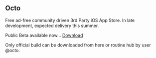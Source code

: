 ## Octo

Free ad-free community driven 3rd Party iOS App Store. In late development, expected delivery this summer. 

Public Beta available now... [Download](https://routinehub.co/download/33524)

Only official build can be downloaded from here or routine hub by user @octo.
